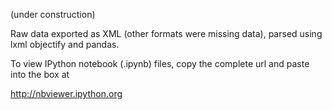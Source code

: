 (under construction) 

Raw data exported as XML (other formats were missing data), parsed using lxml objectify and pandas. 

To view IPython notebook (.ipynb) files, copy the complete url and paste into the box at 

http://nbviewer.ipython.org
 
